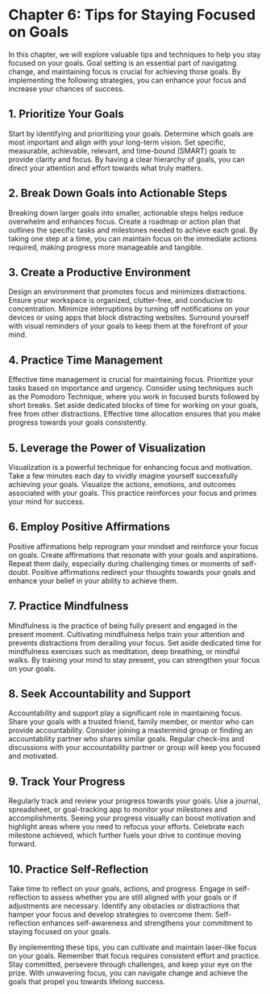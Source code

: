 Chapter 6: Tips for Staying Focused on Goals
============================================

In this chapter, we will explore valuable tips and techniques to help you stay focused on your goals. Goal setting is an essential part of navigating change, and maintaining focus is crucial for achieving those goals. By implementing the following strategies, you can enhance your focus and increase your chances of success.

**1. Prioritize Your Goals**
----------------------------

Start by identifying and prioritizing your goals. Determine which goals are most important and align with your long-term vision. Set specific, measurable, achievable, relevant, and time-bound (SMART) goals to provide clarity and focus. By having a clear hierarchy of goals, you can direct your attention and effort towards what truly matters.

**2. Break Down Goals into Actionable Steps**
---------------------------------------------

Breaking down larger goals into smaller, actionable steps helps reduce overwhelm and enhances focus. Create a roadmap or action plan that outlines the specific tasks and milestones needed to achieve each goal. By taking one step at a time, you can maintain focus on the immediate actions required, making progress more manageable and tangible.

**3. Create a Productive Environment**
--------------------------------------

Design an environment that promotes focus and minimizes distractions. Ensure your workspace is organized, clutter-free, and conducive to concentration. Minimize interruptions by turning off notifications on your devices or using apps that block distracting websites. Surround yourself with visual reminders of your goals to keep them at the forefront of your mind.

**4. Practice Time Management**
-------------------------------

Effective time management is crucial for maintaining focus. Prioritize your tasks based on importance and urgency. Consider using techniques such as the Pomodoro Technique, where you work in focused bursts followed by short breaks. Set aside dedicated blocks of time for working on your goals, free from other distractions. Effective time allocation ensures that you make progress towards your goals consistently.

**5. Leverage the Power of Visualization**
------------------------------------------

Visualization is a powerful technique for enhancing focus and motivation. Take a few minutes each day to vividly imagine yourself successfully achieving your goals. Visualize the actions, emotions, and outcomes associated with your goals. This practice reinforces your focus and primes your mind for success.

**6. Employ Positive Affirmations**
-----------------------------------

Positive affirmations help reprogram your mindset and reinforce your focus on goals. Create affirmations that resonate with your goals and aspirations. Repeat them daily, especially during challenging times or moments of self-doubt. Positive affirmations redirect your thoughts towards your goals and enhance your belief in your ability to achieve them.

**7. Practice Mindfulness**
---------------------------

Mindfulness is the practice of being fully present and engaged in the present moment. Cultivating mindfulness helps train your attention and prevents distractions from derailing your focus. Set aside dedicated time for mindfulness exercises such as meditation, deep breathing, or mindful walks. By training your mind to stay present, you can strengthen your focus on your goals.

**8. Seek Accountability and Support**
--------------------------------------

Accountability and support play a significant role in maintaining focus. Share your goals with a trusted friend, family member, or mentor who can provide accountability. Consider joining a mastermind group or finding an accountability partner who shares similar goals. Regular check-ins and discussions with your accountability partner or group will keep you focused and motivated.

**9. Track Your Progress**
--------------------------

Regularly track and review your progress towards your goals. Use a journal, spreadsheet, or goal-tracking app to monitor your milestones and accomplishments. Seeing your progress visually can boost motivation and highlight areas where you need to refocus your efforts. Celebrate each milestone achieved, which further fuels your drive to continue moving forward.

**10. Practice Self-Reflection**
--------------------------------

Take time to reflect on your goals, actions, and progress. Engage in self-reflection to assess whether you are still aligned with your goals or if adjustments are necessary. Identify any obstacles or distractions that hamper your focus and develop strategies to overcome them. Self-reflection enhances self-awareness and strengthens your commitment to staying focused on your goals.

By implementing these tips, you can cultivate and maintain laser-like focus on your goals. Remember that focus requires consistent effort and practice. Stay committed, persevere through challenges, and keep your eye on the prize. With unwavering focus, you can navigate change and achieve the goals that propel you towards lifelong success.
